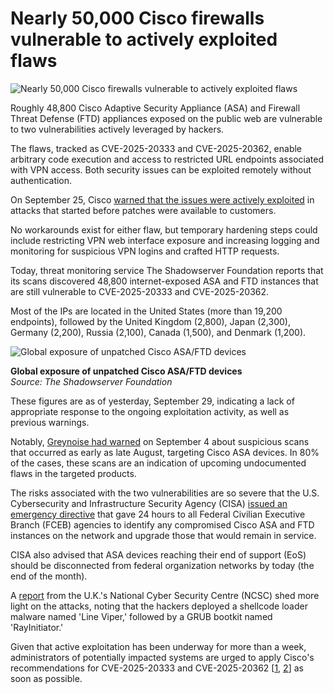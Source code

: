# Nearly 50,000 Cisco firewalls vulnerable to actively exploited flaws

![Nearly 50,000 Cisco firewalls vulnerable to actively exploited flaws](https://www.bleepstatic.com/content/hl-images/2024/07/18/Cisco.jpg)

Roughly 48,800 Cisco Adaptive Security Appliance (ASA) and Firewall Threat Defense (FTD) appliances exposed on the public web are vulnerable to two vulnerabilities actively leveraged by hackers.

The flaws, tracked as CVE-2025-20333 and CVE-2025-20362, enable arbitrary code execution and access to restricted URL endpoints associated with VPN access. Both security issues can be exploited remotely without authentication.

On September 25, Cisco [warned that the issues were actively exploited](https://www.bleepingcomputer.com/news/security/cisco-warns-of-asa-firewall-zero-days-exploited-in-attacks/) in attacks that started before patches were available to customers.

No workarounds exist for either flaw, but temporary hardening steps could include restricting VPN web interface exposure and increasing logging and monitoring for suspicious VPN logins and crafted HTTP requests.

Today, threat monitoring service The Shadowserver Foundation reports that its scans discovered 48,800 internet-exposed ASA and FTD instances that are still vulnerable to CVE-2025-20333 and CVE-2025-20362.

Most of the IPs are located in the United States (more than 19,200 endpoints), followed by the United Kingdom (2,800), Japan (2,300), Germany (2,200), Russia (2,100), Canada (1,500), and Denmark (1,200).

![Global exposure of unpatched Cisco ASA/FTD devices](https://www.bleepstatic.com/images/news/u/1220909/2025/September/map.jpg)

**Global exposure of unpatched Cisco ASA/FTD devices**  
_Source: The Shadowserver Foundation_

These figures are as of yesterday, September 29, indicating a lack of appropriate response to the ongoing exploitation activity, as well as previous warnings.

Notably, [Greynoise had warned](https://www.bleepingcomputer.com/news/security/surge-in-networks-scans-targeting-cisco-asa-devices-raise-concerns/) on September 4 about suspicious scans that occurred as early as late August, targeting Cisco ASA devices. In 80% of the cases, these scans are an indication of upcoming undocumented flaws in the targeted products.

The risks associated with the two vulnerabilities are so severe that the U.S. Cybersecurity and Infrastructure Security Agency (CISA) [issued an emergency directive](https://www.bleepingcomputer.com/news/security/cisa-orders-agencies-to-patch-cisco-flaws-exploited-in-zero-day-attacks/) that gave 24 hours to all Federal Civilian Executive Branch (FCEB) agencies to identify any compromised Cisco ASA and FTD instances on the network and upgrade those that would remain in service.

CISA also advised that ASA devices reaching their end of support (EoS) should be disconnected from federal organization networks by today (the end of the month).

A [report](https://www.ncsc.gov.uk/static-assets/documents/malware-analysis-reports/RayInitiator-LINE-VIPER/ncsc-mar-rayinitiator-line-viper.pdf) from the U.K.'s National Cyber Security Centre (NCSC) shed more light on the attacks, noting that the hackers deployed a shellcode loader malware named 'Line Viper,' followed by a GRUB bootkit named 'RayInitiator.'

Given that active exploitation has been underway for more than a week, administrators of potentially impacted systems are urged to apply Cisco's recommendations for CVE-2025-20333 and CVE-2025-20362 \[[1](http://sec.cloudapps.cisco.com/security/center/content/CiscoSecurityAdvisory/cisco-sa-asaftd-webvpn-z5xP8EUB), [2](http://sec.cloudapps.cisco.com/security/center/content/CiscoSecurityAdvisory/cisco-sa-asaftd-webvpn-YROOTUW)\] as soon as possible.
